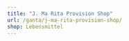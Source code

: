 ```yaml
---
title: "J. Ma Rita Provision Shop"
url: /ganta/j-ma-rita-provision-shop/
shop: Lebensmittel
---
```

